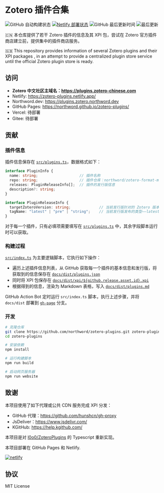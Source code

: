 # Zotero 插件合集

![GitHub 自动构建状态](https://img.shields.io/github/actions/workflow/status/northword/zotero-plugins/main.yml)
[![Netlify 部署状态](https://api.netlify.com/api/v1/badges/bae2ef92-2f0a-4076-ae7c-6619933cdf39/deploy-status)](https://app.netlify.com/sites/zotero-plugins/deploys)
![GitHub 最后更新时间](https://img.shields.io/github/last-commit/northword/zotero-plugins/gh-pages)
![最后更新](https://img.shields.io/badge/dynamic/json?url=https%3A%2F%2Fraw.githubusercontent.com%2Fnorthword%2Fzotero-plugins%2Fgh-pages%2Fdist%2Fshields.json&query=%24.lastUpdate&label=%E6%9C%80%E5%90%8E%E6%9B%B4%E6%96%B0)

:cn: 本仓库提供了若干 Zotero 插件的信息及其 XPI 包，尝试在 Zotero 官方插件商店建立前，提供集中的插件商店服务。

:gb: This repository provides information of several Zotero plugins and their XPI packages , in an attempt to provide a centralized plugin store service until the official Zotero plugin store is ready.

## 访问

- **Zotero 中文社区主域名：<https://plugins.zotero-chinese.com>**
- Netlify: <https://zotero-plugins.netlify.app/>
- Northword.dev: <https://plugins.zotero.northword.dev>
- GitHub Pages: <https://northword.github.io/zotero-plugins/>
- Vercel: 待部署
- Gitee: 待部署

## 贡献

### 插件信息

插件信息保存在 [`src/plugins.ts`](./src/plugins.ts)，数据格式如下：

```ts
interface PluginInfo {
  name: string;                   // 插件名称
  repo: string;                   // 插件仓库：northword/zotero-format-metadata，前后均无 `/`
  releases: PluginReleaseInfo[];  // 插件的发行版信息
  description?: string;
}

interface PluginReleaseInfo {
  targetZoteroVersion: string;             // 当前发行版针对的 Zotero 版本
  tagName: "latest" | "pre" | "string";    // 当前发行版发布的类型——latest：最新正式发布，pre：最新预发布，string：发布对应的 git.tag_name 
}
```

对于每一个插件，只有必填项需要填写在 [`src/plugins.ts`](./src/plugins.ts) 中，其余字段脚本运行时可以获取。

### 构建过程

[`src/index.ts`](./src/index.ts) 为主要逻辑脚本，它执行如下操作：

- 遍历上述插件信息列表，从 GitHub 获取每一个插件的基本信息和发行版，将获取到的信息保存在 [`docs/dist/plugins.json`](https://github.com/northword/zotero-plugins/blob/gh-pages/dist/plugins.json)
- 同时将 XPI 包保存在 [`docs/dist/xpi/${github.release.asset.id}.xpi`](https://github.com/northword/zotero-plugins/blob/gh-pages/dist/xpi)
- 根据得到的信息，渲染为 Markdown 表格，写入 [`docs/dist/plugins.md`](https://github.com/northword/zotero-plugins/blob/gh-pages/dist/plugins.md)

GitHub Action Bot 定时运行 `src/index.ts` 脚本，执行上述步骤，并将 `docs/dist` 部署到 [`gh-page`](https://github.com/northword/zotero-plugins/blob/gh-pages/) 分支。

### 开发

```bash
# 克隆仓库
git clone https://github.com/northword/zotero-plugins.git zotero-plugins
cd zotero-plugins

# 安装依赖
npm install

# 运行构建脚本
npm run build

# 启动网页服务器
npm run website
```

## 致谢

本项目使用了如下代理或公共 CDN 服务完成 XPI 分发：

- GitHub 代理：<https://github.com/hunshcn/gh-proxy>
- JsDeliver：<https://www.jsdelivr.com/>
- KGitHub: <https://help.kgithub.com/>

本项目是对 [l0o0/ZoteroPlugins](https://github.com/l0o0/ZoteroPlugins) 的 Typescript 重新实现。

本项目部署在 GitHub Pages 和 Netlify.

[![netlify](https://www.netlify.com/v3/img/components/netlify-color-bg.svg)](https://www.netlify.com)

## 协议

MIT License
